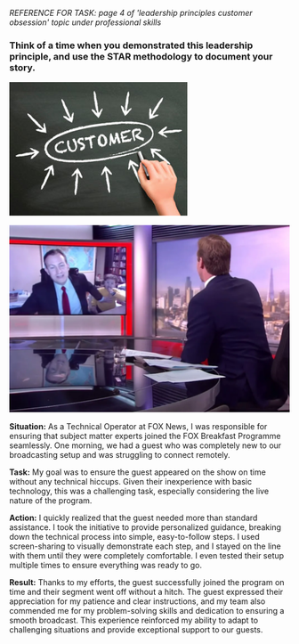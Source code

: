 *REFERENCE FOR TASK: page 4 of 'leadership principles customer obsession' topic under professional skills*

### Think of a time when you demonstrated this leadership principle, and use the STAR methodology to document your story.


![alt text](image-1.png)


![alt text](image-2.png)


**Situation:**  As a Technical Operator at FOX News, I was responsible for ensuring that subject matter experts joined the FOX Breakfast Programme seamlessly. One morning, we had a guest who was completely new to our broadcasting setup and was struggling to connect remotely.

**Task:** My goal was to ensure the guest appeared on the show on time without any technical hiccups. Given their inexperience with basic technology, this was a challenging task, especially considering the live nature of the program.

**Action:** I quickly realized that the guest needed more than standard assistance. I took the initiative to provide personalized guidance, breaking down the technical process into simple, easy-to-follow steps. I used screen-sharing to visually demonstrate each step, and I stayed on the line with them until they were completely comfortable. I even tested their setup multiple times to ensure everything was ready to go.

**Result:** Thanks to my efforts, the guest successfully joined the program on time and their segment went off without a hitch. The guest expressed their appreciation for my patience and clear instructions, and my team also commended me for my problem-solving skills and dedication to ensuring a smooth broadcast. This experience reinforced my ability to adapt to challenging situations and provide exceptional support to our guests.

